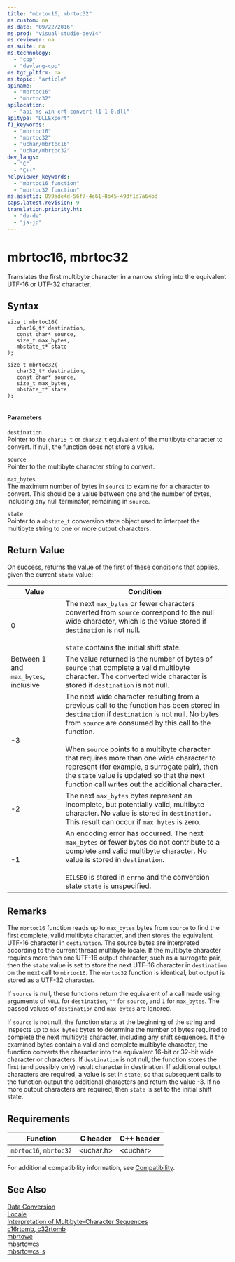 ```yaml
---
title: "mbrtoc16, mbrtoc32"
ms.custom: na
ms.date: "09/22/2016"
ms.prod: "visual-studio-dev14"
ms.reviewer: na
ms.suite: na
ms.technology: 
  - "cpp"
  - "devlang-cpp"
ms.tgt_pltfrm: na
ms.topic: "article"
apiname: 
  - "mbrtoc16"
  - "mbrtoc32"
apilocation: 
  - "api-ms-win-crt-convert-l1-1-0.dll"
apitype: "DLLExport"
f1_keywords: 
  - "mbrtoc16"
  - "mbrtoc32"
  - "uchar/mbrtoc16"
  - "uchar/mbrtoc32"
dev_langs: 
  - "C"
  - "C++"
helpviewer_keywords: 
  - "mbrtoc16 function"
  - "mbrtoc32 function"
ms.assetid: 099ade4d-56f7-4e61-8b45-493f1d7a64bd
caps.latest.revision: 9
translation.priority.ht: 
  - "de-de"
  - "ja-jp"
---
```

# mbrtoc16, mbrtoc32
Translates the first multibyte character in a narrow string into the equivalent UTF-16 or UTF-32 character.  
  
## Syntax  
  
```  
size_t mbrtoc16(   
   char16_t* destination,   
   const char* source,   
   size_t max_bytes,   
   mbstate_t* state   
);  
  
size_t mbrtoc32(  
   char32_t* destination,   
   const char* source,   
   size_t max_bytes,   
   mbstate_t* state   
);  
  
```  
  
#### Parameters  
 `destination`  
 Pointer to the `char16_t` or `char32_t` equivalent of the multibyte character to convert. If null, the function does not store a value.  
  
 `source`  
 Pointer to the multibyte character string to convert.  
  
 `max_bytes`  
 The maximum number of bytes in `source` to examine for a character to convert. This should be a value between one and the number of bytes, including any null terminator, remaining in `source`.  
  
 `state`  
 Pointer to a `mbstate_t` conversion state object used to interpret the multibyte string to one or more output characters.  
  
## Return Value  
 On success, returns the value of the first of these conditions that applies, given the current `state` value:  
  
|Value|Condition|  
|-----------|---------------|  
|0|The next `max_bytes` or fewer characters converted from `source` correspond to the null wide character, which is the value stored if `destination` is not null.<br /><br /> `state` contains the initial shift state.|  
|Between 1 and `max_bytes`, inclusive|The value returned is the number of bytes of `source` that complete a valid multibyte character. The converted wide character is stored  if `destination` is not null.|  
|-3|The next wide character resulting from a previous call to the function has been stored in `destination` if `destination` is not null. No bytes from `source` are consumed by this call to the function.<br /><br /> When  `source` points to a multibyte character that requires more than one wide character to represent (for example, a surrogate pair), then the `state` value is updated so that the next function call writes  out the additional character.|  
|-2|The next `max_bytes` bytes represent an incomplete, but potentially valid, multibyte character. No value is stored in `destination`. This result can occur if `max_bytes` is zero.|  
|-1|An encoding error has occurred. The next `max_bytes` or fewer bytes do not contribute to a complete and valid multibyte character. No value is stored in `destination`.<br /><br /> `EILSEQ` is stored in `errno` and the conversion state `state` is unspecified.|  
  
## Remarks  
 The `mbrtoc16` function reads up to `max_bytes` bytes from `source` to find  the first complete, valid multibyte character, and then stores the equivalent UTF-16 character in `destination`. The source bytes are interpreted according to the current thread multibyte locale. If the multibyte character requires more than one UTF-16 output character, such as a surrogate pair, then the `state` value is set to store the next UTF-16 character in `destination` on the next call to `mbrtoc16`. The `mbrtoc32` function is identical, but output is stored as a UTF-32 character.  
  
 If `source` is null, these functions return the equivalent of a call made using arguments of `NULL` for `destination`, `""` for `source`,  and `1` for `max_bytes`. The passed values of `destination` and `max_bytes` are ignored.  
  
 If `source` is not null, the function starts at the beginning of the string and inspects up to `max_bytes` bytes to determine the number of bytes required to complete the next multibyte character, including any shift sequences. If the examined bytes contain a valid and complete multibyte character, the function converts the character into the equivalent 16-bit or 32-bit wide character or characters. If `destination` is not null, the function stores the first (and possibly only) result character in destination. If additional output characters are required, a value is set in `state`, so that subsequent calls to the function output the additional characters and return the value -3. If no more output characters are required, then `state` is set to the initial shift state.  
  
## Requirements  
  
|Function|C header|C++ header|  
|--------------|--------------|------------------|  
|`mbrtoc16`,                `mbrtoc32`|\<uchar.h>|\<cuchar>|  
  
 For additional compatibility information, see [Compatibility](../vs140/compatibility.md).  
  
## See Also  
 [Data Conversion](../vs140/data-conversion.md)   
 [Locale](../vs140/locale.md)   
 [Interpretation of Multibyte-Character Sequences](../vs140/interpretation-of-multibyte-character-sequences.md)   
 [c16rtomb, c32rtomb](../vs140/c16rtomb--c32rtomb.md)   
 [mbrtowc](../vs140/mbrtowc.md)   
 [mbsrtowcs](../vs140/mbsrtowcs.md)   
 [mbsrtowcs_s](../vs140/mbsrtowcs_s.md)
